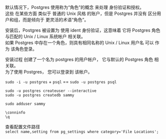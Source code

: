 
默认情况下，Postgres 使用称为“角色”的概念 来处理 身份验证和授权。  
这些 在某些方面 类似于 普通的 Unix 风格 的账户，但是 Postgres 并没有 区分用户和组，而是倾向于 更灵活的术语“角色”。

安装后，Postgres 被设置为 使用 ident 身份验证，这意味着 它将 Postgres 角色 
与匹配的 Unix / Linux 系统帐户 相关联。  
如果 Postgres 中存在一个角色，则具有相同名称的 Unix / Linux 用户名 可以 作为 该角色登录。

安装过程 创建了一个名为 postgres 的用户帐户， 它与默认的 Postgres 角色 相关联。  
为了使用 Postgres， 您可以登录到 该帐户。



`sudo -i -u postgres`  +  `psql`    ==    `sudo -u postgres psql`  



`sudo -u postgres createuser --interactive`  
`sudo -u postgres createdb sammy`  


`sudo adduser sammy`   



`\conninfo`   
`\q`  




查看配置文件路径  
`select name,setting from pg_settings where category='File Locations';`  
